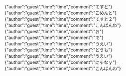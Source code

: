 {"author":"guest","time":"time","comment":"てすと"}
{"author":"guest","time":"time","comment":"こめんと"}
{"author":"guest","time":"time","comment":"てすと２"}
{"author":"guest","time":"time","comment":"こんばんわ"}
{"author":"guest","time":"time","comment":"お"}
{"author":"guest","time":"time","comment":"で"}
{"author":"guest","time":"time","comment":"うえい"}
{"author":"guest","time":"time","comment":"どうも"}
{"author":"guest","time":"time","comment":"うえい"}
{"author":"guest","time":"time","comment":"にゃなｙ"}
{"author":"guest","time":"time","comment":"こんばんわ"}
